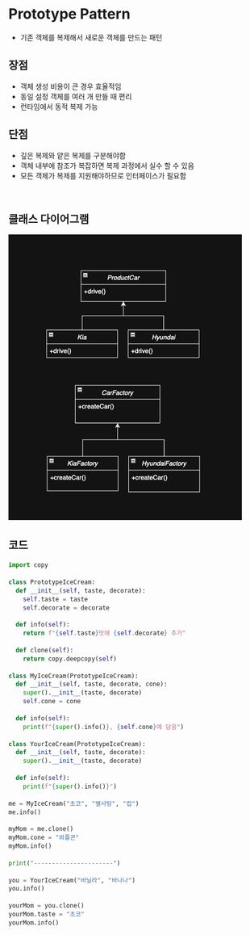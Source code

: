 # Prototype Pattern

- 기존 객체를 복제해서 새로운 객체를 만드는 패턴

## 장점

- 객체 생성 비용이 큰 경우 효율적임
- 동일 설정 객체를 여러 개 만들 때 편리
- 런타임에서 동적 복제 가능

## 단점

- 깊은 복제와 얕은 복제를 구분해야함
- 객체 내부에 참조가 복잡하면 복제 과정에서 실수 할 수 있음
- 모든 객체가 복제를 지원해야하므로 인터페이스가 필요함

<br>

## 클래스 다이어그램

![img](/img/factory.png)

## 코드

```py
import copy

class PrototypeIceCream:
  def __init__(self, taste, decorate):
    self.taste = taste
    self.decorate = decorate

  def info(self):
    return f"{self.taste}맛에 {self.decorate} 추가"

  def clone(self):
    return copy.deepcopy(self)

class MyIceCream(PrototypeIceCream):
  def __init__(self, taste, decorate, cone):
    super().__init__(taste, decorate)
    self.cone = cone

  def info(self):
    print(f"{super().info()}, {self.cone}에 담음")

class YourIceCream(PrototypeIceCream):
  def __init__(self, taste, decorate):
    super().__init__(taste, decorate)

  def info(self):
    print(f"{super().info()}")

me = MyIceCream("초코", "별사탕", "컵")
me.info()

myMom = me.clone()
myMom.cone = "와플콘"
myMom.info()

print("----------------------")

you = YourIceCream("바닐라", "바나나")
you.info()

yourMom = you.clone()
yourMom.taste = "초코"
yourMom.info()
```
